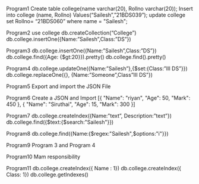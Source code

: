 Program1
Create table college(name varchar(20), Rollno varchar(20));
Insert into college (name, Rollno)
Values(“Sailesh”,”21BDS039”);
update college set Rollno= “21BDS060” where name = "Sailesh";

Program2
use college
db.createCollection(“College”)
db.college.insertOne({Name:”Sailesh”,Class:”DS”})

Program3
db.college.insertOne({Name:”Sailesh”,Class:”DS”})
db.college.find({Age: {$gt:20}}).pretty()
db.college.find().pretty()

Program4
db.college.updateOne({Name:”Sailesh”},{$set:{Class:”III DS”}})
db.college.replaceOne({}, {Name:”Someone”,Class”III DS”})

Program5
Export and import the JSON File

Program6
Create a JSON and Import   [{ "Name": "riyan", "Age": 50, "Mark": 450 }, { "Name": "Siruthai", "Age": 15, "Mark": 300 }]

Program7
db.college.createIndex({Name:”text”, Description:”text”})
db.college.find({$text:{$search:"Sailesh"}})

Program8
db.college.find({Name:{$regex:"Sailesh",$options:"i"}})

Program9
Program 3 and Program 4

Program10
Mam responsibility 

Program11
db.college.createIndex({ Name : 1}) 
db.college.createIndex({ Class: 1}) 
db.college.getIndexes()
